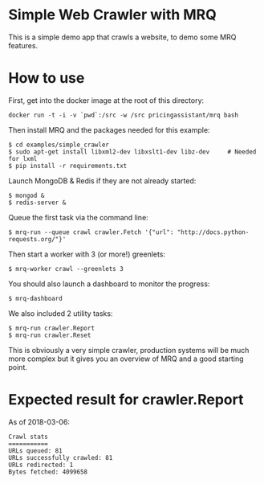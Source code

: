 Simple Web Crawler with MRQ
===========================

This is a simple demo app that crawls a website, to demo some MRQ features.


How to use
==========

First, get into the docker image at the root of this directory:
```
docker run -t -i -v `pwd`:/src -w /src pricingassistant/mrq bash
```

Then install MRQ and the packages needed for this example:
```
$ cd examples/simple_crawler
$ sudo apt-get install libxml2-dev libxslt1-dev libz-dev     # Needed for lxml
$ pip install -r requirements.txt
```

Launch MongoDB & Redis if they are not already started:
```
$ mongod &
$ redis-server &
```

Queue the first task via the command line:

```
$ mrq-run --queue crawl crawler.Fetch '{"url": "http://docs.python-requests.org/"}'
```

Then start a worker with 3 (or more!) greenlets:

```
$ mrq-worker crawl --greenlets 3
```

You should also launch a dashboard to monitor the progress:
```
$ mrq-dashboard
```

We also included 2 utility tasks:
```
$ mrq-run crawler.Report
$ mrq-run crawler.Reset
```

This is obviously a very simple crawler, production systems will be much more complex but it gives you an overview of MRQ and a good starting point.


Expected result for crawler.Report
==================================

As of 2018-03-06:

```
Crawl stats
===========
URLs queued: 81
URLs successfully crawled: 81
URLs redirected: 1
Bytes fetched: 4099658
```
